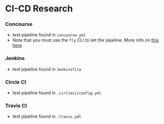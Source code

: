 # CI-CD Research

### Concourse
- test pipeline found in `concourse.yml`
- Note that you must use the `fly` CLI to set the pipeline. More info on [this here](https://concourse-ci.org/)

### Jenkins
- test pipeline found in `Jenkinsfile`

### Circle CI
- test pipeline found in `.circleci/config.yml`

### Travis CI
- test pipeline found in `.travis.yml`